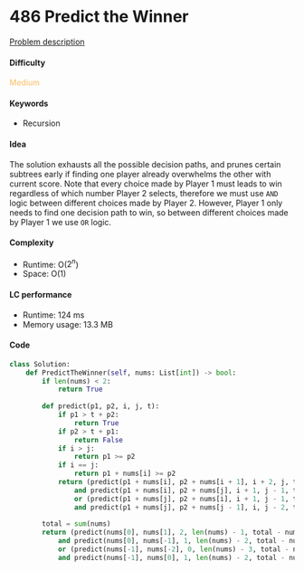 486 Predict the Winner
=======================
[Problem description](https://leetcode.com/problems/predict-the-winner/)

#### Difficulty
<span style="color:#FABC60">Medium</span>

#### Keywords
- Recursion
  
#### Idea
The solution exhausts all the possible decision paths, and prunes certain subtrees early if finding one player already overwhelms the other with current score. Note that every choice made by Player 1 must leads to win regardless of which number Player 2 selects, therefore we must use `AND` logic between different choices made by Player 2. However, Player 1 only needs to find one decision path to win, so between different choices made by Player 1 we use `OR` logic.  

#### Complexity
- Runtime: O($2^n$)
- Space: O(1)
  
#### LC performance
- Runtime: 124 ms
- Memory usage: 13.3 MB

#### Code

```python
class Solution:
    def PredictTheWinner(self, nums: List[int]) -> bool:
        if len(nums) < 2:
            return True
        
        def predict(p1, p2, i, j, t):
            if p1 > t + p2:
                return True
            if p2 > t + p1:
                return False
            if i > j: 
                return p1 >= p2
            if i == j:
                return p1 + nums[i] >= p2
            return (predict(p1 + nums[i], p2 + nums[i + 1], i + 2, j, t - nums[i] - nums[i + 1]) \
                and predict(p1 + nums[i], p2 + nums[j], i + 1, j - 1, t - nums[i] - nums[j])) \
                or (predict(p1 + nums[j], p2 + nums[i], i + 1, j - 1, t - nums[i] - nums[j]) \
                and predict(p1 + nums[j], p2 + nums[j - 1], i, j - 2, t - nums[j] - nums[j - 1]))
        
        total = sum(nums)
        return (predict(nums[0], nums[1], 2, len(nums) - 1, total - nums[0] - nums[1]) \
            and predict(nums[0], nums[-1], 1, len(nums) - 2, total - nums[0] - nums[-1])) \
            or (predict(nums[-1], nums[-2], 0, len(nums) - 3, total - nums[-1] - nums[-2]) \
            and predict(nums[-1], nums[0], 1, len(nums) - 2, total - nums[-1] - nums[0]))
```